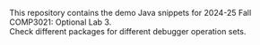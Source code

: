 This repository contains the demo Java snippets for 2024-25 Fall COMP3021: Optional Lab 3.  
Check different packages for different debugger operation sets.
